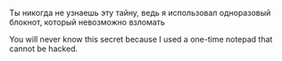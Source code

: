 Ты никогда не узнаешь эту тайну, ведь я использовал одноразовый блокнот, который невозможно взломать

You will never know this secret because I used a one-time notepad that cannot be hacked.
